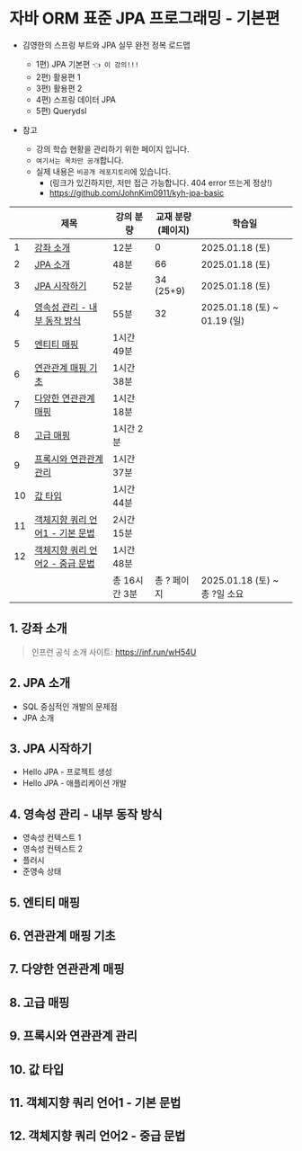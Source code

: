 # 자바 ORM 표준 JPA 프로그래밍 - 기본편

- 김영한의 스프링 부트와 JPA 실무 완전 정복 로드맵
  - 1편) JPA 기본편 `👈 이 강의!!!`
  - 2편) 활용편 1 
  - 3편) 활용편 2
  - 4편) 스프링 데이터 JPA
  - 5편) Querydsl

- 참고
    - 강의 학습 현황을 관리하기 위한 페이지 입니다.
    - `여기서는 목차만 공개`합니다.
    - 실제 내용은 `비공개 레포지토리`에 있습니다.
      - (링크가 있긴하지만, 저만 접근 가능합니다. 404 error 뜨는게 정상!)
      - https://github.com/JohnKim0911/kyh-jpa-basic

|    | 제목                                             | 강의 분량     | 교재 분량<br>(페이지) | 학습일                          |
|----|------------------------------------------------|-----------|----------------|------------------------------|
| 1  | [강좌 소개](#1-강좌-소개)                              | 12분       | 0              | 2025.01.18 (토)               |
| 2  | [JPA 소개](#2-jpa-소개)                            | 48분       | 66             | 2025.01.18 (토)               |
| 3  | [JPA 시작하기](#3)                                 | 52분       | 34 (25+9)      | 2025.01.18 (토)               |
| 4  | [영속성 관리 - 내부 동작 방식](#4-영속성-관리---내부-동작-방식)      | 55분       | 32             | 2025.01.18 (토) ~ 01.19 (일)   |
| 5  | [엔티티 매핑](#5-엔티티-매핑)                            | 1시간 49분   |                |                              |
| 6  | [연관관계 매핑 기초](#6-연관관계-매핑-기초)                    | 1시간 38분   |                |                              |
| 7  | [다양한 연관관계 매핑](#7-다양한-연관관계-매핑)                  | 1시간 18분   |                |                              |
| 8  | [고급 매핑](#8-고급-매핑)                              | 1시간 2분    |                |                              |
| 9  | [프록시와 연관관계 관리](#9-프록시와-연관관계-관리)                | 1시간 37분   |                |                              |
| 10 | [값 타입](#10-값-타입)                               | 1시간 44분   |                |                              |
| 11 | [객체지향 쿼리 언어1 - 기본 문법](#11-객체지향-쿼리-언어1---기본-문법) | 2시간 15분   |                |                              |
| 12 | [객체지향 쿼리 언어2 - 중급 문법](#12-객체지향-쿼리-언어2---중급-문법) | 1시간 48분   |                |                              |
|    |                                                | 총 16시간 3분 | 총 ? 페이지        | 2025.01.18 (토) ~ <br>총 ?일 소요 |

## 1. 강좌 소개 

> 인프런 공식 소개 사이트: https://inf.run/wH54U

## 2. JPA 소개

- SQL 중심적인 개발의 문제점
- JPA 소개

## 3. JPA 시작하기

- Hello JPA - 프로젝트 생성
- Hello JPA - 애플리케이션 개발

## 4. 영속성 관리 - 내부 동작 방식

- 영속성 컨텍스트 1
- 영속성 컨텍스트 2
- 플러시
- 준영속 상태

## 5. 엔티티 매핑
## 6. 연관관계 매핑 기초
## 7. 다양한 연관관계 매핑
## 8. 고급 매핑
## 9. 프록시와 연관관계 관리
## 10. 값 타입
## 11. 객체지향 쿼리 언어1 - 기본 문법
## 12. 객체지향 쿼리 언어2 - 중급 문법